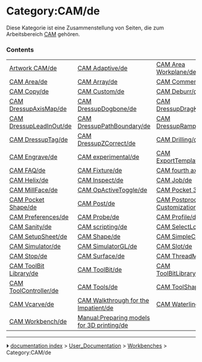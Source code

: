 # Category:CAM/de
Diese Kategorie ist eine Zusammenstellung von Seiten, die zum Arbeitsbereich [CAM](CAM_Workbench.md) gehören.

### Contents

|     |     |     |
| --- | --- | --- |
| [Artwork CAM/de](Artwork_CAM/de.md) | [CAM Adaptive/de](CAM_Adaptive/de.md) | [CAM Area Workplane/de](CAM_Area_Workplane/de.md) |
| [CAM Area/de](CAM_Area/de.md) | [CAM Array/de](CAM_Array/de.md) | [CAM Comment/de](CAM_Comment/de.md) |
| [CAM Copy/de](CAM_Copy/de.md) | [CAM Custom/de](CAM_Custom/de.md) | [CAM Deburr/de](CAM_Deburr/de.md) |
| [CAM DressupAxisMap/de](CAM_DressupAxisMap/de.md) | [CAM DressupDogbone/de](CAM_DressupDogbone/de.md) | [CAM DressupDragKnife/de](CAM_DressupDragKnife/de.md) |
| [CAM DressupLeadInOut/de](CAM_DressupLeadInOut/de.md) | [CAM DressupPathBoundary/de](CAM_DressupPathBoundary/de.md) | [CAM DressupRampEntry/de](CAM_DressupRampEntry/de.md) |
| [CAM DressupTag/de](CAM_DressupTag/de.md) | [CAM DressupZCorrect/de](CAM_DressupZCorrect/de.md) | [CAM Drilling/de](CAM_Drilling/de.md) |
| [CAM Engrave/de](CAM_Engrave/de.md) | [CAM experimental/de](CAM_experimental/de.md) | [CAM ExportTemplate/de](CAM_ExportTemplate/de.md) |
| [CAM FAQ/de](CAM_FAQ/de.md) | [CAM Fixture/de](CAM_Fixture/de.md) | [CAM fourth axis/de](CAM_fourth_axis/de.md) |
| [CAM Helix/de](CAM_Helix/de.md) | [CAM Inspect/de](CAM_Inspect/de.md) | [CAM Job/de](CAM_Job/de.md) |
| [CAM MillFace/de](CAM_MillFace/de.md) | [CAM OpActiveToggle/de](CAM_OpActiveToggle/de.md) | [CAM Pocket 3D/de](CAM_Pocket_3D/de.md) |
| [CAM Pocket Shape/de](CAM_Pocket_Shape/de.md) | [CAM Post/de](CAM_Post/de.md) | [CAM Postprocessor Customization/de](CAM_Postprocessor_Customization/de.md) |
| [CAM Preferences/de](CAM_Preferences/de.md) | [CAM Probe/de](CAM_Probe/de.md) | [CAM Profile/de](CAM_Profile/de.md) |
| [CAM Sanity/de](CAM_Sanity/de.md) | [CAM scripting/de](CAM_scripting/de.md) | [CAM SelectLoop/de](CAM_SelectLoop/de.md) |
| [CAM SetupSheet/de](CAM_SetupSheet/de.md) | [CAM Shape/de](CAM_Shape/de.md) | [CAM SimpleCopy/de](CAM_SimpleCopy/de.md) |
| [CAM Simulator/de](CAM_Simulator/de.md) | [CAM SimulatorGL/de](CAM_SimulatorGL/de.md) | [CAM Slot/de](CAM_Slot/de.md) |
| [CAM Stop/de](CAM_Stop/de.md) | [CAM Surface/de](CAM_Surface/de.md) | [CAM ThreadMilling/de](CAM_ThreadMilling/de.md) |
| [CAM ToolBit Library/de](CAM_ToolBit_Library/de.md) | [CAM ToolBit/de](CAM_ToolBit/de.md) | [CAM ToolBitLibraryOpen/de](CAM_ToolBitLibraryOpen/de.md) |
| [CAM ToolController/de](CAM_ToolController/de.md) | [CAM Tools/de](CAM_Tools/de.md) | [CAM ToolShape/de](CAM_ToolShape/de.md) |
| [CAM Vcarve/de](CAM_Vcarve/de.md) | [CAM Walkthrough for the Impatient/de](CAM_Walkthrough_for_the_Impatient/de.md) | [CAM Waterline/de](CAM_Waterline/de.md) |
| [CAM Workbench/de](CAM_Workbench/de.md) | [Manual:Preparing models for 3D printing/de](Manual_Preparing_models_for_3D_printing/de.md) |



---
⏵ [documentation index](../README.md) > [User_Documentation](Category_User_Documentation.md) > [Workbenches](Category_Workbenches.md) > Category:CAM/de
